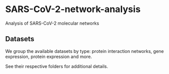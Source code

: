 # SARS-CoV-2-network-analysis
Analysis of SARS-CoV-2 molecular networks

## Datasets
We group the available datasets by type: protein interaction networks, gene expression, protein expression and more. 

See their respective folders for additional details. 
